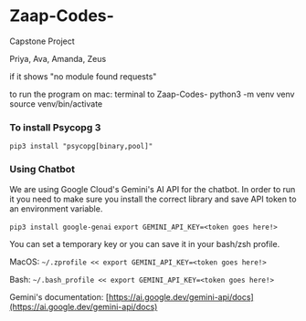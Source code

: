 # Zaap-Codes-
Capstone Project 

Priya, Ava, Amanda, Zeus

if it shows "no module found requests" 

to run the program on mac:
terminal to Zaap-Codes-
python3 -m venv venv
source venv/bin/activate

### To install Psycopg 3

```pip3 install "psycopg[binary,pool]"```

### Using Chatbot

We are using Google Cloud's Gemini's AI API for the chatbot. In order to run it you need to make sure you install the correct library and save API token to an environment variable.

```pip3 install google-genai```
```export GEMINI_API_KEY=<token goes here!>```

You can set a temporary key or you can save it in your bash/zsh profile.

MacOS:
```~/.zprofile << export GEMINI_API_KEY=<token goes here!>```

Bash:
```~/.bash_profile << export GEMINI_API_KEY=<token goes here!>```

Gemini's documentation:
[https://ai.google.dev/gemini-api/docs](https://ai.google.dev/gemini-api/docs)